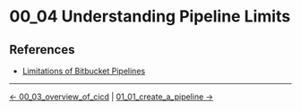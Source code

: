 # 00_04 Understanding Pipeline Limits

## References
- [Limitations of Bitbucket Pipelines](https://support.atlassian.com/bitbucket-cloud/docs/limitations-of-bitbucket-pipelines/)


<!-- FooterStart -->
---
[← 00_03_overview_of_cicd](../00_03_overview_of_cicd/README.md) | [01_01_create_a_pipeline →](../../ch1_pipelines/01_01_create_a_pipeline/README.md)
<!-- FooterEnd -->
